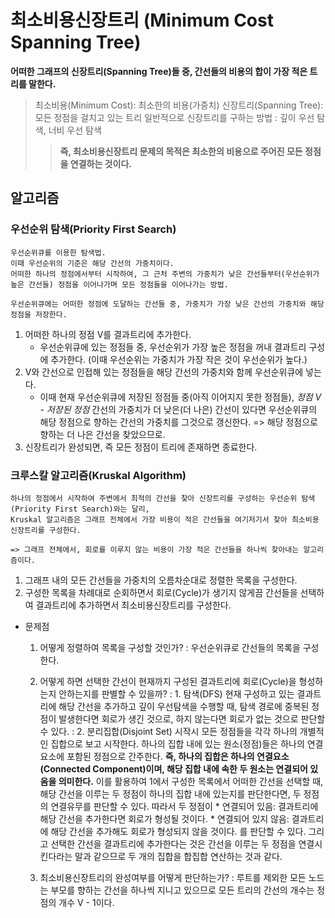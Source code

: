 # 최소비용신장트리 (Minimum Cost Spanning Tree)
**어떠한 그래프의 신장트리(Spanning Tree)들 중, 간선들의 비용의 합이 가장 적은 트리를 말한다.**


> 최소비용(Minimum Cost): 최소한의 비용(가중치)
> 신장트리(Spanning Tree):  모든 정점을 걸치고 있는 트리
> 일반적으로 신장트리를 구하는 방법 : 깊이 우선 탐색, 너비 우선 탐색
>> **즉, 최소비용신장트리 문제의 목적은 최소한의 비용으로 주어진 모든 정점을 연결하는 것이다.**

## 알고리즘
### 우선순위 탐색(Priority First Search)
    우선순위큐를 이용한 탐색법.
    이때 우선순위의 기준은 해당 간선의 가중치이다.
    어떠한 하나의 정점에서부터 시작하여, 그 근처 주변의 가중치가 낮은 간선들부터(우선순위가 높은 간선들) 정점을 이어나가며 모든 정점들을 이어나가는 방법.

    우선순위큐에는 어떠한 정점에 도달하는 간선들 중, 가중치가 가장 낮은 간선의 가중치와 해당 정점을 저장한다.

1. 어떠한 하나의 정점 V를 결과트리에 추가한다.
   * 우선순위큐에 있는 정점들 중, 우선순위가 가장 높은 정점을 꺼내 결과트리 구성에 추가한다. (이때 우선순위는 가중치가 가장 작은 것이 우선순위가 높다.)
2. V와 간선으로 인접해 있는 정점들을 해당 간선의 가중치와 함께 우선순위큐에 넣는다.
    * 이때 현재 우선순위큐에 저장된 정점들 중(아직 이어지지 못한 정점들), *정점 V - 저장된 정점* 간선의 가중치가 더 낮은(더 나은) 간선이 있다면 우선순위큐의 해당 정점으로 향하는 간선의 가중치를 그것으로 갱신한다.
    => 해당 정점으로 향하는 더 나은 간선을 찾았으므로.
3. 신장트리가 완성되면, 즉 모든 정점이 트리에 존재하면 종료한다.


### 크루스칼 알고리즘(Kruskal Algorithm)
    하나의 정점에서 시작하여 주변에서 최적의 간선을 찾아 신장트리를 구성하는 우선순위 탐색(Priority First Search)와는 달리,
    Kruskal 알고리즘은 그래프 전체에서 가장 비용이 적은 간선들을 여기저기서 찾아 최소비용신장트리를 구성한다.

    => 그래프 전체에서, 회로를 이루지 않는 비용이 가장 적은 간선들을 하나씩 찾아내는 알고리즘이다.


1. 그래프 내의 모든 간선들을 가중치의 오름차순대로 정렬한 목록을 구성한다.
2. 구성한 목록을 차례대로 순회하면서 회로(Cycle)가 생기지 않게끔 간선들을 선택하여 결과트리에 추가하면서 최소비용신장트리를 구성한다.

* 문제점
    1. 어떻게 정렬하여 목록을 구성할 것인가?
        : 우선순위큐로 간선들의 목록을 구성한다.
    2. 어떻게 하면 선택한 간선이 현재까지 구성된 결과트리에 회로(Cycle)을 형성하는지 안하는지를 판별할 수 있을까?
        : 1. 탐색(DFS)
        현재 구성하고 있는 결과트리에 해당 간선을 추가하고 깊이 우선탐색을 수행할 때, 탐색 경로에 중복된 정점이 발생한다면 회로가 생긴 것으로, 하지 않는다면 회로가 없는 것으로 판단할 수 있다.
        : 2. 분리집합(Disjoint Set)
        시작시 모든 정점들을 각각 하나의 개별적인 집합으로 보고 시작한다. 
        하나의 집합 내에 있는 원소(정점)들은 하나의 연결요소에 포함된 정점으로 간주한다.
        **즉, 하나의 집합은 하나의 연결요소(Connected Component)이며, 해당 집합 내에 속한 두 원소는 연결되어 있음을 의미한다.** 
        이를 활용하여 1에서 구성한 목록에서 어떠한 간선을 선택할 때, 해당 간선을 이루는 두 정점이 하나의 집합 내에 있는지를 판단한다면, 두 정점의 연결유무를 판단할 수 있다.
        따라서 두 정점이
               * 연결되어 있음: 결과트리에 해당 간선을 추가한다면 회로가 형성될 것이다.
               * 연결되어 있지 않음: 결과트리에 해당 간선을 추가해도 회로가 형성되지 않을 것이다.
        를 판단할 수 있다.
        그리고 선택한 간선을 결과트리에 추가한다는 것은 간선을 이루는 두 정점을 연결시킨다라는 말과 같으므로 두 개의 집합을 합집합 연산하는 것과 같다.

    3. 최소비용신장트리의 완성여부를 어떻게 판단하는가?
        : 루트를 제외한 모든 노드는 부모를 향하는 간선을 하나씩 지니고 있으므로 모든 트리의 간선의 개수는 정점의 개수 V - 1이다.